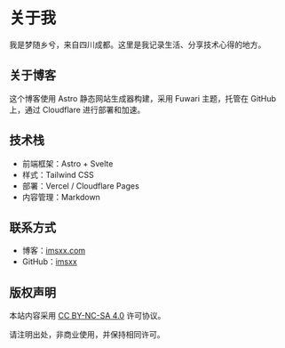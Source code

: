 # 关于我

我是梦随乡兮，来自四川成都。这里是我记录生活、分享技术心得的地方。

## 关于博客

这个博客使用 Astro 静态网站生成器构建，采用 Fuwari 主题，托管在 GitHub 上，通过 Cloudflare 进行部署和加速。

## 技术栈

- 前端框架：Astro + Svelte
- 样式：Tailwind CSS
- 部署：Vercel / Cloudflare Pages
- 内容管理：Markdown

## 联系方式

- 博客：[imsxx.com](https://imsxx.com)
- GitHub：[imsxx](https://github.com/imsxx)

## 版权声明

本站内容采用 [CC BY-NC-SA 4.0](https://creativecommons.org/licenses/by-nc-sa/4.0/) 许可协议。

请注明出处，非商业使用，并保持相同许可。